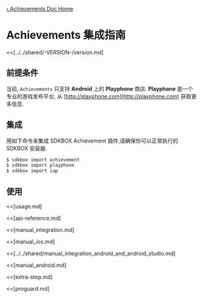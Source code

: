 [&#8249; Achievements Doc Home](./)

<h1>Achievements 集成指南</h1>
<<[../../shared/-VERSION-/version.md]

## 前提条件
当前, `Achievements` 只支持 __Android__ 上的 __Playphone__ 商店:
__Playphone__ 是一个专业的游戏发布平台, 从 [http://playphone.com](http://playphone.com) 获取更多信息.

## 集成
用如下命令来集成 SDKBOX Achievement 插件,请确保你可以正常执行的 SDKBOX 安装器.
```bash
$ sdkbox import achievement
$ sdkbox import playphone
$ sdkbox import iap
```

<!--## Configuration
<<[../../shared/sdkbox_cloud.md]
<<[../../shared/remote_application_config.md]

<<[sdkbox-config-encrypt.md]-->

## 使用

<<[usage.md]

<<[api-reference.md]

<<[manual_integration.md]

<<[manual_ios.md]

<<[../../shared/manual_integration_android_and_android_studio.md]

<<[manual_android.md]

<<[extra-step.md]

<<[proguard.md]
